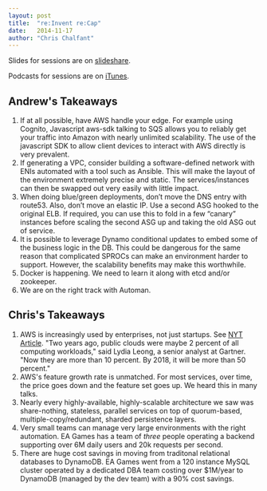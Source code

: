 ```yaml
---
layout: post
title:  "re:Invent re:Cap"
date:   2014-11-17
author: "Chris Chalfant"
---
```


Slides for sessions are on [slideshare](http://www.slideshare.net/AmazonWebServices/tag/reinvent2014/?adbid=709885272452154&adbpl=fb&adbpr=247010772072942&adbsc=reInvent_20141116_35705947).

Podcasts for sessions are on [iTunes](https://itunes.apple.com/us/podcast/aws-re-invent-2014/id941313180?mt=2&ign-mpt=uo%3D2).

Andrew's Takeaways
------------------
1. If at all possible, have AWS handle your edge. For example using Cognito, Javascript aws-sdk talking to SQS allows you to reliably get your traffic into Amazon with nearly unlimited scalability. The use of the javascript SDK to allow client devices to interact with AWS directly is very prevalent.
2. If generating a VPC, consider building a software-defined network with ENIs automated with a tool such as Ansible. This will make the layout of the environment extremely precise and static. The services/instances can then be swapped out very easily with little impact.
3. When doing blue/green deployments, don’t move the DNS entry with route53. Also, don’t move an elastic IP. Use a second ASG hooked to the original ELB. If required, you can use this to fold in a few “canary” instances before scaling the second ASG up and taking the old ASG out of service.
4. It is possible to leverage Dynamo conditional updates to embed some of the business logic in the DB.  This could be dangerous for the same reason that complicated SPROCs can make an environment harder to support. However, the scalability benefits may make this worthwhile.
5. Docker is happening. We need to learn it along with etcd and/or zookeeper.
6. We are on the right track with Automan.

Chris's Takeaways
-----------------
1. AWS is increasingly used by enterprises, not just startups. See [NYT Article](http://www.nytimes.com/2014/11/17/business/amazon-moves-to-extend-cloud-computing-dominance.html?_r=0). "Two years ago, public clouds were maybe 2 percent of all computing workloads," said Lydia Leong, a senior analyst at Gartner. "Now they are more than 10 percent. By 2018, it will be more than 50 percent."
2. AWS's feature growth rate is unmatched. For most services, over time, the price goes down and the feature set goes up. We heard this in many talks.
3. Nearly every highly-available, highly-scalable architecture we saw was share-nothing, stateless, parallel services on top of quorum-based, multiple-copy/redundant, sharded persistence layers.
4. Very small teams can manage very large environments with the right automation. EA Games has a team of *three* people operating a backend supporting over 6M daily users and 20k requests per second.
5. There are huge cost savings in moving from traditonal relational databases to DynamoDB. EA Games went from a 120 instance MySQL cluster operated by a dedicated DBA team costing over $1M/year to DynamoDB (managed by the dev team) with a 90% cost savings.
